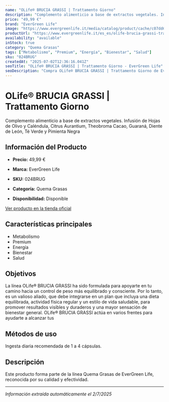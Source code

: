 ```yaml
---
name: "OLife® BRUCIA GRASSI | Trattamento Giorno"
description: "Complemento alimenticio a base de extractos vegetales. Infusión de Hojas de Olivo y Caléndula, Citrus Aurantium, Theobroma Cacao, Guaraná, Diente de León, Té Verde y Pimienta Negra"
price: "49,99 €"
brand: "EverGreen Life"
image: "https://www.evergreenlife.it/media/catalog/product/cache/c07dd61d864357977e19899508bed4cf/s/k/sku-024brug.png"
productUrl: "https://www.evergreenlife.it/es_es/olife-brucia-grassi-trattamento-giorno.html"
availability: "available"
inStock: true
category: "Quema Grasas"
tags: ["Metabolismo", "Premium", "Energía", "Bienestar", "Salud"]
sku: "024BRUG"
createdAt: "2025-07-02T12:36:16.041Z"
seoTitle: "OLife® BRUCIA GRASSI | Trattamento Giorno - EverGreen Life"
seoDescription: "Compra OLife® BRUCIA GRASSI | Trattamento Giorno de EverGreen Life."
---
```


# OLife® BRUCIA GRASSI | Trattamento Giorno

Complemento alimenticio a base de extractos vegetales. Infusión de Hojas de Olivo y Caléndula, Citrus Aurantium, Theobroma Cacao, Guaraná, Diente de León, Té Verde y Pimienta Negra

## Información del Producto

- **Precio:** 49,99 €
- **Marca:** EverGreen Life
- **SKU:** 024BRUG
- **Categoría:** Quema Grasas

- **Disponibilidad:** Disponible

[Ver producto en la tienda oficial](https://www.evergreenlife.it/es_es/olife-brucia-grassi-trattamento-giorno.html)

## Características principales

- Metabolismo
- Premium
- Energía
- Bienestar
- Salud


## Objetivos

La línea OLife® BRUCIA GRASSI ha sido formulada para apoyarte en tu camino hacia un control de peso más equilibrado y consciente. Por lo tanto, es un valioso aliado, que debe integrarse en un plan que incluya una dieta equilibrada, actividad física regular y un estilo de vida saludable, para promover resultados visibles y duraderos y una mayor sensación de bienestar general. OLife® BRUCIA GRASSI actúa en varios frentes para ayudarte a alcanzar tus


## Métodos de uso

Ingesta diaria recomendada de 1 a 4 cápsulas.


## Descripción

Este producto forma parte de la línea Quema Grasas de EverGreen Life, reconocida por su calidad y efectividad.

---

*Información extraída automáticamente el 2/7/2025*
